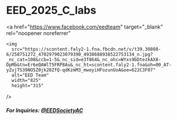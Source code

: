 # EED_2025_C_labs

<a
    href="https://www.facebook.com/eedteam"
    target="_blank"
    rel="noopener noreferrer"
  >
    <img
      src="https://scontent.faly2-1.fna.fbcdn.net/v/t39.30808-6/258751272_4702979023079390_4938688938522753134_n.jpg?_nc_cat=108&ccb=1-5&_nc_sid=e3f864&_nc_ohc=WYxs9bDtezkAX8-DpMb&tn=Er6eQAWlT5FRP8Au&_nc_ht=scontent.faly2-1.fna&oh=00_AT-yZujTS39NO5Z0jk20ZfQ-qdKzmM3_mwoyiHFozunUoA&oe=622C3F07"
      alt="EED Team"
      width="825"
      height="315"
  /></a>
  
  
  <h5>
    For Inquiries:
    <a href="https://www.facebook.com/EEDSocietyAC/">@EEDSocietyAC</a>
  </h5>

